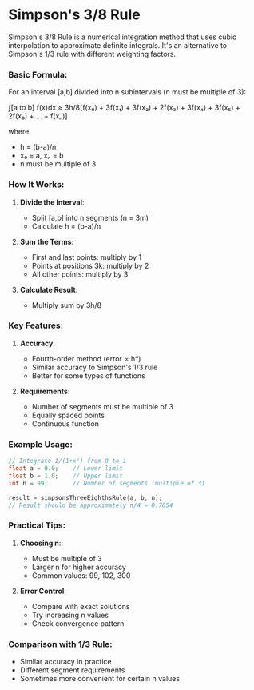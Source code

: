 # Simpson's 3/8 Rule

Simpson's 3/8 Rule is a numerical integration method that uses cubic interpolation to approximate definite integrals. It's an alternative to Simpson's 1/3 rule with different weighting factors.

### Basic Formula:

For an interval [a,b] divided into n subintervals (n must be multiple of 3):

∫[a to b] f(x)dx ≈ 3h/8[f(x₀) + 3f(x₁) + 3f(x₂) + 2f(x₃) + 3f(x₄) + 3f(x₅) + 2f(x₆) + ... + f(xₙ)]

where:
- h = (b-a)/n
- x₀ = a, xₙ = b
- n must be multiple of 3

### How It Works:

1. **Divide the Interval**:
   - Split [a,b] into n segments (n = 3m)
   - Calculate h = (b-a)/n

2. **Sum the Terms**:
   - First and last points: multiply by 1
   - Points at positions 3k: multiply by 2
   - All other points: multiply by 3

3. **Calculate Result**:
   - Multiply sum by 3h/8

### Key Features:

1. **Accuracy**:
   - Fourth-order method (error ∝ h⁴)
   - Similar accuracy to Simpson's 1/3 rule
   - Better for some types of functions

2. **Requirements**:
   - Number of segments must be multiple of 3
   - Equally spaced points
   - Continuous function

### Example Usage:
```c
// Integrate 1/(1+x²) from 0 to 1
float a = 0.0;    // Lower limit
float b = 1.0;    // Upper limit
int n = 99;       // Number of segments (multiple of 3)

result = simpsonsThreeEighthsRule(a, b, n);
// Result should be approximately π/4 ≈ 0.7854
```

### Practical Tips:

1. **Choosing n**:
   - Must be multiple of 3
   - Larger n for higher accuracy
   - Common values: 99, 102, 300

2. **Error Control**:
   - Compare with exact solutions
   - Try increasing n values
   - Check convergence pattern

### Comparison with 1/3 Rule:
- Similar accuracy in practice
- Different segment requirements
- Sometimes more convenient for certain n values
